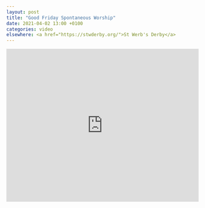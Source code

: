 ```yaml
---
layout: post
title: "Good Friday Spontaneous Worship"
date: 2021-04-02 13:00 +0100
categories: video
elsewhere: <a href="https://stwderby.org/">St Werb's Derby</a>
---
```


<iframe width="100%" height="400em" src="https://www.youtube.com/embed/Hf7hYEYO3t4" frameborder="0" allow="accelerometer; autoplay; clipboard-write; encrypted-media; gyroscope; picture-in-picture" allowfullscreen></iframe>
